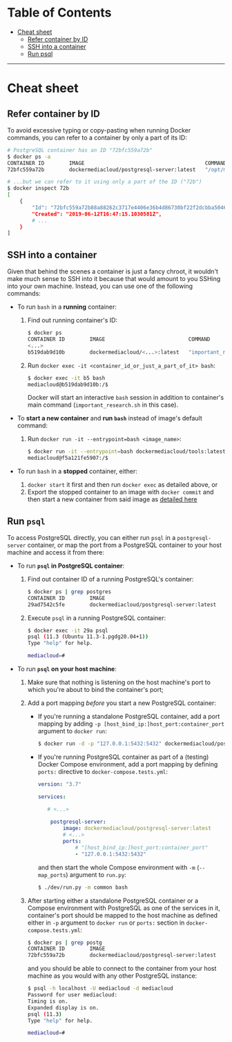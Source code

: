 <!-- MEDIACLOUD-TOC-START -->

Table of Contents
=================

   * [Cheat sheet](#cheat-sheet)
      * [Refer container by ID](#refer-container-by-id)
      * [SSH into a container](#ssh-into-a-container)
      * [Run psql](#run-psql)

----
<!-- MEDIACLOUD-TOC-END -->


# Cheat sheet

## Refer container by ID

To avoid excessive typing or copy-pasting when running Docker commands, you can refer to a container by only a part of its ID:

```bash
# PostgreSQL container has an ID "72bfc559a72b"
$ docker ps -a
CONTAINER ID        IMAGE                                       COMMAND
72bfc559a72b        dockermediacloud/postgresql-server:latest   "/opt/mediacloud/bin…"

# ...but we can refer to it using only a part of the ID ("72b")
$ docker inspect 72b
[
    {
        "Id": "72bfc559a72b88a88262c3717e4406e36b4d86730bf22f2dcbba5046edd473f2",
        "Created": "2019-06-12T16:47:15.1030581Z",
        # ...
    }
]
```

## SSH into a container

Given that behind the scenes a container is just a fancy chroot, it wouldn't make much sense to SSH into it because that would amount to you SSHing into your own machine. Instead, you can use one of the following commands:

* To run `bash` in a **running** container:

  1. Find out running container's ID:

     ```bash
     $ docker ps
     CONTAINER ID        IMAGE                           COMMAND
     <...>
     b519dab9d10b        dockermediacloud/<...>:latest   "important_research.sh"
     ```

  2. Run `docker exec -it <container_id_or_just_a_part_of_it> bash`:

     ```bash
     $ docker exec -it b5 bash
     mediacloud@b519dab9d10b:/$
     ```

     Docker will start an interactive `bash` session in addition to container's main command (`important_research.sh` in this case).

* To **start a new container** and **run `bash`** instead of image's default command:

  1. Run `docker run -it --entrypoint=bash <image_name>`:

     ```bash
     $ docker run -it --entrypoint=bash dockermediacloud/tools:latest
     mediacloud@f5a121fe5907:/$ 
     ```

* To run `bash` in a **stopped** container, either:

  1. `docker start` it first and then run `docker exec` as detailed above, or
  2. Export the stopped container to an image with `docker commit` and then start a new container from said image as [detailed here](https://stackoverflow.com/a/39329138)

## Run `psql`

To access PostgreSQL directly, you can either run `psql` in a `postgresql-server` container, or map the port from a PostgreSQL container to your host machine and access it from there:

* To run **`psql` in PostgreSQL container**:

  1. Find out container ID of a running PostgreSQL's container:

     ```bash
     $ docker ps | grep postgres
     CONTAINER ID        IMAGE                                       COMMAND
     29ad7542c5fe        dockermediacloud/postgresql-server:latest   "/opt/mediacloud/bin…"
     ```

  2. Execute `psql` in a running PostgreSQL container:

     ```bash
     $ docker exec -it 29a psql
     psql (11.3 (Ubuntu 11.3-1.pgdg20.04+1))
     Type "help" for help.
     
     mediacloud=# 
     ```

* To run **`psql` on your host machine**:

  1. Make sure that nothing is listening on the host machine's port to which you're about to bind the container's port;

  2. Add a port mapping *before* you start a new PostgreSQL container:

     * If you're running a standalone PostgreSQL container, add a port mapping by adding `-p [host_bind_ip:]host_port:container_port` argument to `docker run`:

       ```bash
       $ docker run -d -p "127.0.0.1:5432:5432" dockermediacloud/postgresql-server:latest
       ```

     * If you're running PostgreSQL container as part of a (testing) Docker Compose environment, add a port mapping by defining `ports:` directive to `docker-compose.tests.yml`:

       ```yaml
       version: "3.7"
       
       services:
       
          # <...>
          
           postgresql-server:
               image: dockermediacloud/postgresql-server:latest
               # <...>
               ports:
                   # "[host_bind_ip:]host_port:container_port"
                   - "127.0.0.1:5432:5432"
       ```

       and then start the whole Compose environment with `-m` (`--map_ports`) argument to `run.py`:

       ```bash
       $ ./dev/run.py -m common bash
       ```

  3. After starting either a standalone PostgreSQL container or a Compose environment with PostgreSQL as one of the services in it, container's port should be mapped to the host machine as defined either in `-p` argument to `docker run` or `ports:` section in `docker-compose.tests.yml`:

     ```bash
     $ docker ps | grep postg
     CONTAINER ID        IMAGE                                       PORTS
     72bfc559a72b        dockermediacloud/postgresql-server:latest   127.0.0.1:5432->5432/tcp
     ```

     and you should be able to connect to the container from your host machine as you would with any other PostgreSQL instance:

     ```bash
     $ psql -h localhost -U mediacloud -d mediacloud
     Password for user mediacloud: 
     Timing is on.
     Expanded display is on.
     psql (11.3)
     Type "help" for help.
     
     mediacloud=# 
     ```
